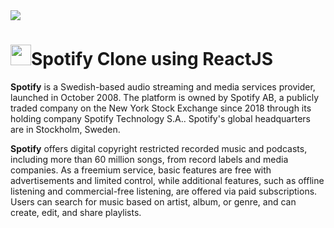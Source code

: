 <img src="https://b8g9x2x5.rocketcdn.me/wp-content/uploads/2018/08/spotify-logo-1920x1080_fouoik.jpg" >

<h1><img src="https://upload.wikimedia.org/wikipedia/commons/thumb/1/19/Spotify_logo_without_text.svg/1200px-Spotify_logo_without_text.svg.png" width="33">Spotify Clone using ReactJS 
</h1>

<b>Spotify</b> is a Swedish-based audio streaming and media services provider, launched in October 2008. The platform is owned by Spotify AB, a publicly traded company on the 
New York Stock Exchange since 2018 through its holding company Spotify Technology S.A.. Spotify's global headquarters are in Stockholm, Sweden.

<b>Spotify</b> offers digital copyright restricted recorded music and podcasts, including more than 60 million songs, from record labels and media companies. 
As a freemium service, basic features are free with advertisements and limited control, while additional features, such as offline listening and commercial-free listening, 
are offered via paid subscriptions. Users can search for music based on artist, album, or genre, and can create, edit, and share playlists.

